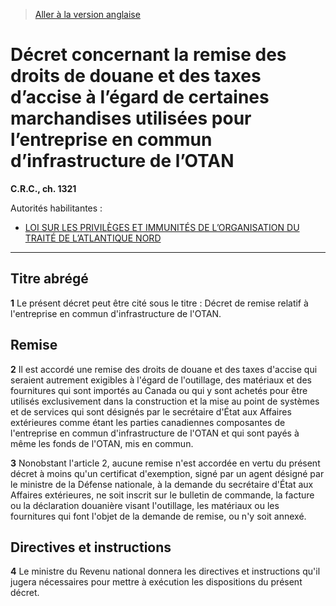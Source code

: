> [Aller à la version anglaise](/en/Regulations/Consolidated%20Regulations%20of%20Canada/1301-1400/C.R.C.,%20c.%201321.md)

# Décret concernant la remise des droits de douane et des taxes d’accise à l’égard de certaines marchandises utilisées pour l’entreprise en commun d’infrastructure de l’OTAN

**C.R.C., ch. 1321**

Autorités habilitantes : 
- [LOI SUR LES PRIVILÈGES ET IMMUNITÉS DE L’ORGANISATION DU TRAITÉ DE L’ATLANTIQUE NORD](/fr/Lois/Lois%20révisées%20du%20Canada/P/P-24.md)

----------



## Titre abrégé


**1** Le présent décret peut être cité sous le titre : Décret de remise relatif à l'entreprise en commun d'infrastructure de l'OTAN.




## Remise


**2** Il est accordé une remise des droits de douane et des taxes d'accise qui seraient autrement exigibles à l'égard de l'outillage, des matériaux et des fournitures qui sont importés au Canada ou qui y sont achetés pour être utilisés exclusivement dans la construction et la mise au point de systèmes et de services qui sont désignés par le secrétaire d'État aux Affaires extérieures comme étant les parties canadiennes composantes de l'entreprise en commun d'infrastructure de l'OTAN et qui sont payés à même les fonds de l'OTAN, mis en commun.



**3** Nonobstant l'article 2, aucune remise n'est accordée en vertu du présent décret à moins qu'un certificat d'exemption, signé par un agent désigné par le ministre de la Défense nationale, à la demande du secrétaire d'État aux Affaires extérieures, ne soit inscrit sur le bulletin de commande, la facture ou la déclaration douanière visant l'outillage, les matériaux ou les fournitures qui font l'objet de la demande de remise, ou n'y soit annexé.




## Directives et instructions


**4** Le ministre du Revenu national donnera les directives et instructions qu'il jugera nécessaires pour mettre à exécution les dispositions du présent décret.


